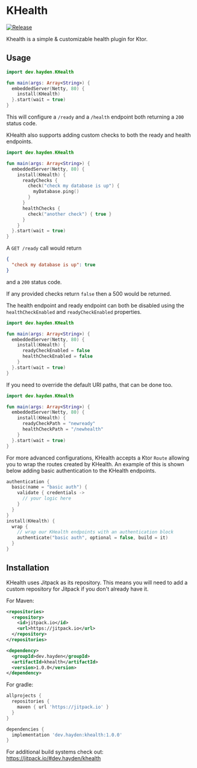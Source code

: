 # KHealth
[![Release](https://jitpack.io/v/haydenmeloche/khealth.svg)](https://jitpack.io/#dev.hayden/khealth)

Khealth is a simple & customizable health plugin for Ktor.

## Usage

```kotlin
import dev.hayden.KHealth

fun main(args: Array<String>) {
  embeddedServer(Netty, 80) {
    install(KHealth)
  }.start(wait = true)
}
```

This will configure a `/ready` and a `/health` endpoint both returning a `200` status code.

KHealth also supports adding custom checks to both the ready and health endpoints.

```kotlin
import dev.hayden.KHealth

fun main(args: Array<String>) {
  embeddedServer(Netty, 80) {
    install(KHealth) {
      readyChecks {
        check("check my database is up") {
          myDatabase.ping()
        }
      }
      healthChecks {
        check("another check") { true }
      }
    }
  }.start(wait = true)
}
```

A `GET /ready` call would return

```json
{
  "check my database is up": true
}
```

and a `200` status code.

If any provided checks return `false` then a 500 would be returned.

The health endpoint and ready endpoint can both be disabled using the `healthCheckEnabled` and
`readyCheckEnabled` properties.

```kotlin
import dev.hayden.KHealth

fun main(args: Array<String>) {
  embeddedServer(Netty, 80) {
    install(KHealth) {
      readyCheckEnabled = false
      healthCheckEnabled = false
    }
  }.start(wait = true)
}
```

If you need to override the default URI paths, that can be done too.

```kotlin
import dev.hayden.KHealth

fun main(args: Array<String>) {
  embeddedServer(Netty, 80) {
    install(KHealth) {
      readyCheckPath = "newready"
      healthCheckPath = "/newhealth"
    }
  }.start(wait = true)
}
```

For more advanced configurations, KHealth accepts a Ktor `Route` allowing you to wrap the routes
created by KHealth. An example of this is shown below adding basic authentication to the KHealth
endpoints.

```kotlin
authentication {
  basic(name = "basic auth") {
    validate { credentials ->
      // your logic here
    }
  }
}
install(KHealth) {
  wrap {
    // wrap our KHealth endpoints with an authentication block
    authenticate("basic auth", optional = false, build = it)
  }
}
```

## Installation
KHealth uses Jitpack as its repository. This means you will need to add a custom repository for
Jitpack if you don't already have it.

For Maven:
```xml
<repositories>
  <repository>
    <id>jitpack.io</id>
    <url>https://jitpack.io</url>
  </repository>
</repositories>
```
```xml
<dependency>
  <groupId>dev.hayden</groupId>
  <artifactId>khealth</artifactId>
  <version>1.0.0</version>
</dependency>
```

For gradle:
```groovy
allprojects {
  repositories {
    maven { url 'https://jitpack.io' }
  }
}
```
```groovy
dependencies {
  implementation 'dev.hayden:khealth:1.0.0'
}
```

For additional build systems check out: https://jitpack.io/#dev.hayden/khealth
